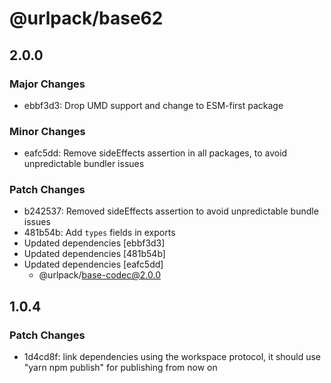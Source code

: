 # @urlpack/base62

## 2.0.0

### Major Changes

- ebbf3d3: Drop UMD support and change to ESM-first package

### Minor Changes

- eafc5dd: Remove sideEffects assertion in all packages, to avoid unpredictable bundler issues

### Patch Changes

- b242537: Removed sideEffects assertion to avoid unpredictable bundle issues
- 481b54b: Add `types` fields in exports
- Updated dependencies [ebbf3d3]
- Updated dependencies [481b54b]
- Updated dependencies [eafc5dd]
  - @urlpack/base-codec@2.0.0

## 1.0.4

### Patch Changes

- 1d4cd8f: link dependencies using the workspace protocol, it should use "yarn npm publish" for publishing from now on
